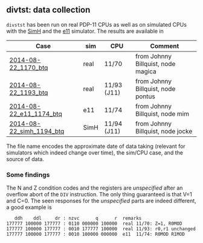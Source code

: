 ## divtst: data collection

`divstst` has been run on real PDP-11 CPUs as well as on simulated CPUs
with the [SimH](http://simh.trailing-edge.com/) and the
[e11](http://www.dbit.com/) simulator.
The results are available in

| Case      | sim | CPU | Comment |
| --------- | --- | --- | ------- |
| [2014-08-22_1170_btq](2014-08-22_1170_btq.log)    | real | 11/70 | from Johnny Billquist, node magica |
| [2014-08-22_1193_btq](2014-08-22_1170_btq.log)    | real | 11/93 (J11) | from Johnny Billquist, node pontus |
| [2014-08-22_e11_1174_btq](2014-08-22_e11_1174_btq.log)    | e11 | 11/74 | from Johnny Billquist, node mim |
| [2014-08-22_simh_1194_btq](2014-08-22_simh_1194_btq.log)  | SimH | 11/94 (J11) | from Johnny Billquist, node jocke |

The file name encodes the approximate date of data taking (relevant for
simulators which indeed change over time), the sim/CPU case, and the source
of data.

### Some findings
The N and Z condition codes and the registers are _unspecified_ after an
overflow abort of the `DIV` instruction. The only thing guaranteed is
that V=1 and C=0. The seen responses for the _unspecified_ parts
are indeed different, a good example is
```
   ddh    ddl     dr : nzvc      q      r  remarks
177777 100000 177777 : 0110 000000 100000  real 11/70: Z=1, R0MOD
177777 100000 177777 : 0010 177777 100000  real 11/93: r0,r1 unchanged
177777 100000 177777 : 0010 100000 000000  e11  11/74: R0MOD R1MOD
```
